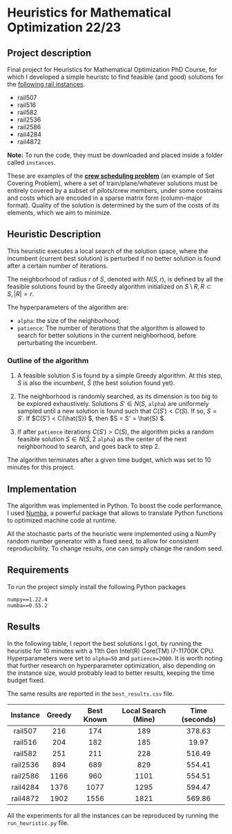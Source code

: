 # Heuristics for Mathematical Optimization 22/23

## Project description
Final project for Heuristics for Mathematical Optimization PhD Course, for which I developed a simple heuristc to find feasible (and good) solutions for the [following rail instances](http://people.brunel.ac.uk/~mastjjb/jeb/orlib/scpinfo.html).

 - rail507
 - rail516
 - rail582
 - rail2536
 - rail2586
 - rail4284
 - rail4872

**Note:** To run the code, they must be downloaded and placed inside a folder called `instances`.

These are examples of the [**crew scheduling problem**](https://en.wikipedia.org/wiki/Crew_scheduling) (an example of Set Covering Problem), where a set of train/plane/whatever solutions must be entirely covered by a subset of pilots/crew members, under some costrains and costs which are encoded in a sparse matrix form (column-major format). Quality of the solution is determined by the sum of the costs of its elements, which we aim to minimize.



 ## Heuristic Description
 This heuristic executes a local search of the solution space, where the incumbent (current best solution) is perturbed if no better solution is found after a certain number of iterations. 

 The neighborhood of radius $r$ of $S$, denoted with $N(S,r)$, is defined by all the feasible solutions found by the Greedy algorithm initialized on $S \setminus R, R \subset S, |R|=r$.


 The hyperparameters of the algorithm are:
 - `alpha`: the size of the neighborhood;
 - `patience`: The number of iterations that the algorithm is allowed to search for better solutions in the current neighborhood, before perturbating the incumbent.

### Outline of the algorithm
 
 1) A feasible solution $S$ is found by a simple Greedy algorithm. At this step, $S$ is also the incumbent, $\hat{S}$ (the best solution found yet).

 2) The neighborhood is randomly searched, as its dimension is too big to be explored exhaustively. Solutions $S' \in N(S,$ `alpha`$)$ are uniformely sampled until a new solution is found such that $C(S') < C(S)$. If so, $S= S'$. If $C(S') < C(\hat{S}) $, then $S = S' = \hat{S} $.
 3) If after `patience` iterations $C(S') > C(S)$, the algorithm picks a random feasible solution $S \in N(\hat{S}, 2$ `alpha`$)$ as the center of the next neighborhood to search, and goes back to step 2.

The algorithm terminates after a given time budget, which was set to 10 minutes for this project.

## Implementation
The algorithm was implemented in Python. To boost the code performance, I used [Numba](https://numba.pydata.org/), a powerful package that allows to translate Python functions to optimized machine code at runtime.

All the stochastic parts of the heuristic were implemented using a NumPy random number generator with a fixed seed, to allow for consistent reproducibility. To change results, one can simply change the random seed.

## Requirements
To run the project simply install the following Python packages
```
numpy==1.22.4
numba==0.55.2
```
 
 ## Results
 In the following table, I report the best solutions I got, by running the heuristic for 10 minutes with a 11th Gen Intel(R) Core(TM) i7-11700K CPU. Hyperparameters were set to `alpha=50` and `patience=2000`. It is worth noting that further research on hyperparameter optimization, also depending on the instance size, would probably lead to better results, keeping the time budget fixed.
 
 The same results are reported in the `best_results.csv` file.


| Instance | Greedy | Best Known | Local Search (Mine) |  Time (seconds)      | 
|:--------:|:------:|:----------:|:----------:         |:----------:| 
|  rail507 |   216  |     174    |     189             |    378.63    | 
|  rail516 |   204  |     182    |     185             |  19.97      | 
|  rail582 |   251  |     211    |     228             |  516.49      | 
| rail2536 |   894  |     689    |     829             |  554.41      | 
| rail2586 |  1166  |     960    |     1101            |  554.51      | 
| rail4284 |  1376  |    1077    |     1295            |  594.47      | 
| rail4872 |  1902  |    1556    |     1821            |  569.86      | 

All the experiments for all the instances can be reproduced by running the `run_heuristic.py` file.
